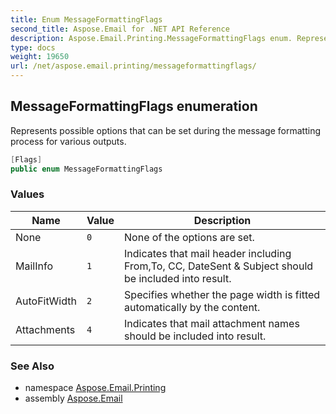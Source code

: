 ```yaml
---
title: Enum MessageFormattingFlags
second_title: Aspose.Email for .NET API Reference
description: Aspose.Email.Printing.MessageFormattingFlags enum. Represents possible options that can be set during the message formatting process for various outputs
type: docs
weight: 19650
url: /net/aspose.email.printing/messageformattingflags/
---
```

## MessageFormattingFlags enumeration

Represents possible options that can be set during the message formatting process for various outputs.

```csharp
[Flags]
public enum MessageFormattingFlags
```

### Values

| Name | Value | Description |
| --- | --- | --- |
| None | `0` | None of the options are set. |
| MailInfo | `1` | Indicates that mail header including From,To, CC, DateSent &amp; Subject should be included into result. |
| AutoFitWidth | `2` | Specifies whether the page width is fitted automatically by the content. |
| Attachments | `4` | Indicates that mail attachment names should be included into result. |

### See Also

* namespace [Aspose.Email.Printing](../../aspose.email.printing/)
* assembly [Aspose.Email](../../)


